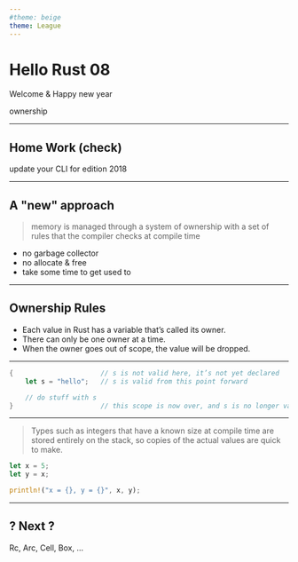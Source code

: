 ```yaml
---
#theme: beige
theme: League
---
```

# Hello Rust 08

Welcome & Happy new year

ownership

---

## Home Work (check)

update your CLI for edition 2018

---

## A "new" approach

> memory is managed through a system of ownership with a set of rules that the compiler checks at compile time

- no garbage collector
- no allocate & free
- take some time to get used to

---

## Ownership Rules

- Each value in Rust has a variable that’s called its owner.
- There can only be one owner at a time.
- When the owner goes out of scope, the value will be dropped.

---

```rust
{                      // s is not valid here, it’s not yet declared
    let s = "hello";   // s is valid from this point forward

    // do stuff with s
}                      // this scope is now over, and s is no longer valid
```

---

> Types such as integers that have a known size at compile time are stored entirely on the stack, so copies of the actual values are quick to make.

```rust
let x = 5;
let y = x;

println!("x = {}, y = {}", x, y);
```

---

## ? Next ?

Rc, Arc, Cell, Box, ...
